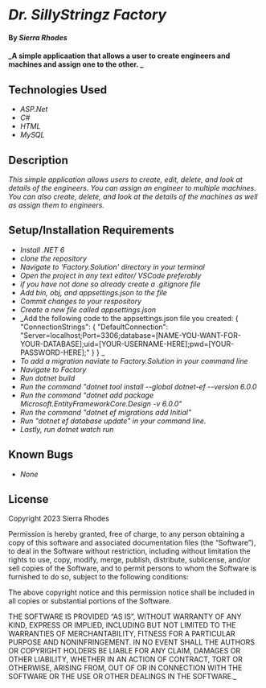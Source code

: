 # _Dr. SillyStringz Factory_

#### By _**Sierra Rhodes**_

#### _A simple applicaation that allows a user to create engineers and machines and assign one to the other. _

## Technologies Used

* _ASP.Net_
* _C#_
* _HTML_
* _MySQL_

## Description

_This simple application allows users to create, edit, delete, and look at details of the engineers. You can assign an engineer to multiple machines. You can also create, delete, and look at the details of the machines as well as assign them to engineers._

## Setup/Installation Requirements

* _Install .NET 6_
* _clone the repository_
* _Navigate to 'Factory.Solution' directory in your terminal_
* _Open the project in any text editor/ VSCode preferably_
* _if you have not done so already create a .gitignore file_
* _Add bin, obj, and appsettings.json to the file_
* _Commit changes to your respository_
* _Create a new file called appsettings.json_
* _Add the following code to the appsettings.json file you created:
{ "ConnectionStrings": { "DefaultConnection": "Server=localhost;Port=3306;database=[NAME-YOU-WANT-FOR-YOUR-DATABASE];uid=[YOUR-USERNAME-HERE];pwd=[YOUR-PASSWORD-HERE];" } }
_
* _To add a migration naviate to Factory.Solution in your command line_
* _Navigate to Factory_
* _Run dotnet build_
* _Run the command "dotnet tool install --global dotnet-ef --version 6.0.0_
* _Run the command "dotnet add package Microsoft.EntityFrameworkCore.Design -v 6.0.0"_
* _Run the command "dotnet ef migrations add Initial"_
* _Run "dotnet ef database update" in your command line._
* _Lastly, run dotnet watch run_

## Known Bugs

* _None_


## License

Copyright 2023 Sierra Rhodes 

Permission is hereby granted, free of charge, to any person obtaining a copy of this software and associated documentation files (the “Software”), to deal in the Software without restriction, including without limitation the rights to use, copy, modify, merge, publish, distribute, sublicense, and/or sell copies of the Software, and to permit persons to whom the Software is furnished to do so, subject to the following conditions:

The above copyright notice and this permission notice shall be included in all copies or substantial portions of the Software.

THE SOFTWARE IS PROVIDED “AS IS”, WITHOUT WARRANTY OF ANY KIND, EXPRESS OR IMPLIED, INCLUDING BUT NOT LIMITED TO THE WARRANTIES OF MERCHANTABILITY, FITNESS FOR A PARTICULAR PURPOSE AND NONINFRINGEMENT. IN NO EVENT SHALL THE AUTHORS OR COPYRIGHT HOLDERS BE LIABLE FOR ANY CLAIM, DAMAGES OR OTHER LIABILITY, WHETHER IN AN ACTION OF CONTRACT, TORT OR OTHERWISE, ARISING FROM, OUT OF OR IN CONNECTION WITH THE SOFTWARE OR THE USE OR OTHER DEALINGS IN THE SOFTWARE._
